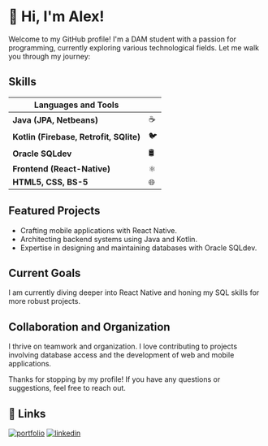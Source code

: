 # 👋 Hi, I'm Alex!

Welcome to my GitHub profile! I'm a DAM student with a passion for programming, currently exploring various technological fields. Let me walk you through my journey:

## Skills

| **Languages and Tools**     |  |
| --------------------------- | -------- |
| **Java (JPA, Netbeans)**     | ☕️        |
| **Kotlin (Firebase, Retrofit, SQlite)** | 🐦        |
| **Oracle SQLdev**           | 🛢️        |
| **Frontend (React-Native)**  | ⚛️        |
| **HTML5, CSS, BS-5**         | 🌐        |

## Featured Projects

- Crafting mobile applications with React Native.
- Architecting backend systems using Java and Kotlin.
- Expertise in designing and maintaining databases with Oracle SQLdev.

## Current Goals

I am currently diving deeper into React Native and honing my SQL skills for more robust projects.

## Collaboration and Organization

I thrive on teamwork and organization. I love contributing to projects involving database access and the development of web and mobile applications.

Thanks for stopping by my profile! If you have any questions or suggestions, feel free to reach out.
## 🔗 Links
[![portfolio](https://img.shields.io/badge/my_portfolio-000?style=for-the-badge&logo=ko-fi&logoColor=white)](https://gutigut.com/)
[![linkedin](https://img.shields.io/badge/linkedin-0A66C2?style=for-the-badge&logo=linkedin&logoColor=white)](https://www.linkedin.com/in/alejandro-guti%C3%A9rrez-4b863b295/)
